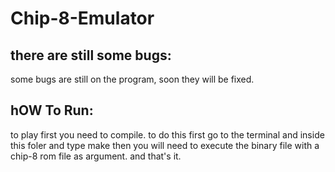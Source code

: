 # Chip-8-Emulator




## there are still some bugs:
  some bugs are still on the program,
  soon they will be fixed.

## hOW To Run:

  to play first you need to compile.
  to do this first go  to the terminal and inside 
  this foler and type make then you will need to execute 
  the binary file with a chip-8 rom file as argument.
  and that's it.

